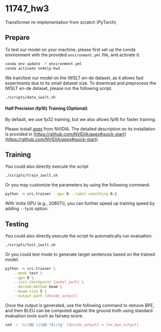 # 11747_hw3
Transformer re-implementation from scratch (PyTorch)


## Prepare
To test our model on your machine, please first set up the conda environment with the provided `environment.yml` file, and activate it.

```bash
conda env update -f environment.yml
conda activate nn4nlp-hw3
```

We train/test our model on the IWSLT en-de dataset, as it allows fast experiments due to its small dataset size.
To download and preprocess the IWSLT en-de dataset, please run the following script.

```bash
./scripts/data_iwslt.sh
```

#### Half Precision (fp16) Training (Optional)

By default, we use fp32 training, but we also allows fp16 for faster training.

Please install [apex](https://github.com/NVIDIA/apex) from NVIDIA.
The detailed description on its installation is provided in [https://github.com/NVIDIA/apex#quick-start](https://github.com/NVIDIA/apex#quick-start).

## Training

You could also directly execute the script
```bash
./scripts/train_iwslt.sh
```
Or you may customize the parameters by using the following command.

```bash
python -m src.trainer --gpu 0 --label-smoothing 0.1
```

With Volta GPU (e.g., 2080Ti), you can further speed up training speed by adding `--fp16` option.

## Testing

You could also directly execute the script to automatically run evaluation.

```bash
./scripts/test_iwslt.sh
```

Or you could test mode to generate target sentences based on the trained model.

```bash
python -m src.trainer \
    --mode test \
    --gpu 0 \
    --init-checkpoint [model_path] \
    --decode-method beam \
    --beam-size 5 \
    --output-path [decode_output]
```

Once the output is generated, use the following command to remove BPE, and then BLEU can be computed against the ground truth using standard evaluation tools such as fairseq-score.

```bash
sed -r 's/(@@ )|(@@ ?$)//g' [decode_output] > [no_bpe_output]
```
